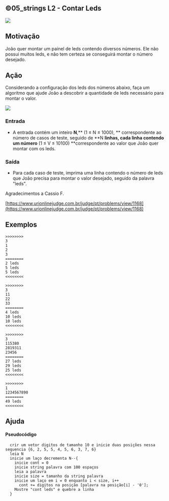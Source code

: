 ## ©05_strings L2 - Contar Leds


![](__capa.jpg)

## Motivação

João quer montar um painel de leds contendo diversos números. Ele não possui muitos leds, e não tem certeza se conseguirá montar o número desejado.
  
## Ação

Considerando a configuração dos leds dos números abaixo, faça um algoritmo que ajude João a descobrir a quantidade de leds necessário para montar o valor.

![](__leds.png)

### Entrada

*   A entrada contém um inteiro **N**,** (1 ≤ N ≤ 1000), ** correspondente ao número de casos de teste, seguido de **N **linhas, cada linha contendo um número** (1 ≤ V ≤ 10100) **correspondente ao valor que João quer montar com os leds.

### Saída

*   Para cada caso de teste, imprima uma linha contendo o número de leds que João precisa para montar o valor desejado, seguido da palavra "leds".  

Agradecimentos a Cassio F.

[https://www.urionlinejudge.com.br/judge/pt/problems/view/1168](https://www.urionlinejudge.com.br/judge/pt/problems/view/1168)
  
## Exemplos

```
>>>>>>>>
3
1
2
3
========
2 leds
5 leds
5 leds
<<<<<<<<

>>>>>>>>
3
11
22
33
========
4 leds
10 leds
10 leds
<<<<<<<<

>>>>>>>>
3
115380
2819311
23456
========
27 leds
29 leds
25 leds
<<<<<<<<

>>>>>>>>
1
1234567890
========
49 leds
<<<<<<<<
```
## Ajuda
#### Pseudocódigo
```
  crir um vetor digitos de tamanho 10 e inicie duas posições nessa sequencia {6, 2, 5, 5, 4, 5, 6, 3, 7, 6}
  leia N
  inicie um laço decrementa N--{
    inicie cont = 0
    inicie string palavra com 100 espaços 
    leia a palavra
    inicie size = tamanho da string palavra
    inicie um laço em i = 0 enquanto i < size, i++
      cont += digitos na posição [palavra na posição[i] - '0'];
    Mostre "cont leds" e quebre a linha
  }
```
#
